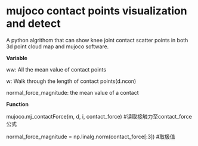 # mujoco contact points visualization and detect
A python algrithom that can show knee joint contact scatter points in both 3d point cloud map and mujoco software.




**Variable**

ww:   All the mean value of contact points

w:    Walk through the length of contact points(d.ncon)

normal_force_magnitude:  the mean value of a contact



**Function**

 mujoco.mj_contactForce(m, d, i, contact_force)  #读取接触力至contact_force公式
 
normal_force_magnitude = np.linalg.norm(contact_force[:3])   #取极值

